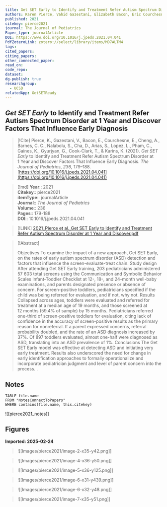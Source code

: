 ```yaml
---
title: Get SET Early to Identify and Treatment Refer Autism Spectrum Disorder at 1 Year and Discover Factors That Influence Early Diagnosis
authors: Karen Pierce, Vahid Gazestani, Elizabeth Bacon, Eric Courchesne, Amanda Cheng, Cynthia Carter Barnes, Srinivasa Nalabolu, Debra Cha, Steven Arias, Linda Lopez, Christie Pham, Kim Gaines, Gohar Gyurjyan, Terri Cook-Clark, Kathy Karins
published: 2021
citekey: pierce2021
journal: The Journal of Pediatrics
Paper_type: journalArticle
DOI: https://www.doi.org/10.1016/j.jpeds.2021.04.041
PdfZoteroLink: zotero://select/library/items/MD7ALTM4
tags: 
cited_papers: 
citing_papers: 
other_connected_paper: 
read_on: 
code_repo: 
dataset: 
dg-publish: true
researchgroup:
  - UCSD
relatedApp: GetSETReady
---
```


## <i>Get SET Early</i> to Identify and Treatment Refer Autism Spectrum Disorder at 1 Year and Discover Factors That Influence Early Diagnosis

> [!Cite]
> Pierce, K., Gazestani, V., Bacon, E., Courchesne, E., Cheng, A., Barnes, C. C., Nalabolu, S., Cha, D., Arias, S., Lopez, L., Pham, C., Gaines, K., Gyurjyan, G., Cook-Clark, T., & Karins, K. (2021). _Get SET Early_ to Identify and Treatment Refer Autism Spectrum Disorder at 1 Year and Discover Factors That Influence Early Diagnosis. _The Journal of Pediatrics_, _236_, 179–188. [https://doi.org/10.1016/j.jpeds.2021.04.041](https://doi.org/10.1016/j.jpeds.2021.04.041)


>[!md]
> **Year**:: 2021   
> **Citekey**:: pierce2021  
> **itemType**:: journalArticle  
> **Journal**:: *The Journal of Pediatrics*  
> **Volume**:: 236   
> **Pages**:: 179-188  
> **DOI**:: 10.1016/j.jpeds.2021.04.041    

> [!LINK] 
> [2021_Pierce et al._Get SET Early to Identify and Treatment Refer Autism Spectrum Disorder at 1 Year and Discover.pdf](zotero://select/library/items/T9Q7TPRS)

> [!Abstract]
>
> Objectives
To examine the impact of a new approach, Get SET Early, on the rates of early autism spectrum disorder (ASD) detection and factors that influence the screen-evaluate-treat chain.
Study design
After attending Get SET Early training, 203 pediatricians administered 57 603 total screens using the Communication and Symbolic Behavior Scales Infant-Toddler Checklist at 12-, 18-, and 24-month well-baby examinations, and parents designated presence or absence of concern. For screen-positive toddlers, pediatricians specified if the child was being referred for evaluation, and if not, why not.
Results
Collapsed across ages, toddlers were evaluated and referred for treatment at a median age of 19 months, and those screened at 12 months (59.4% of sample) by 15 months. Pediatricians referred one-third of screen-positive toddlers for evaluation, citing lack of confidence in the accuracy of screen-positive results as the primary reason for nonreferral. If a parent expressed concerns, referral probability doubled, and the rate of an ASD diagnosis increased by 37%. Of 897 toddlers evaluated, almost one-half were diagnosed as ASD, translating into an ASD prevalence of 1%.
Conclusions
The Get SET Early model was effective at detecting ASD and initiating very early treatment. Results also underscored the need for change in early identification approaches to formally operationalize and incorporate pediatrician judgment and level of parent concern into the process.
>.
> 


## Notes

```dataview 
TABLE file.name 
FROM "NotesConnectToPapers" 
WHERE contains(file.name, this.citekey)
```

![[pierce2021_notes]]

## Figures

**Imported: 2025-02-24**

> ![[Images/pierce2021/image-2-x35-y42.png]]

> ![[Images/pierce2021/image-4-x36-y50.png]]

> ![[Images/pierce2021/image-5-x36-y125.png]]

> ![[Images/pierce2021/image-6-x31-y439.png]]

> ![[Images/pierce2021/image-6-x32-y48.png]]

> ![[Images/pierce2021/image-7-x35-y51.png]]